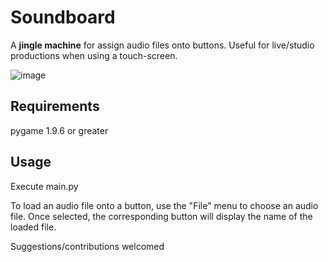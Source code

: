 # Soundboard
A **jingle machine** for assign audio files onto buttons.
Useful for live/studio productions when using a touch-screen.

![image](https://github.com/ViciousSquid/Soundboard/assets/161540961/59eed635-109f-4318-9093-dd7790a863ef)


## Requirements

pygame 1.9.6 or greater


## Usage
Execute main.py

To load an audio file onto a button, use the "File" menu to choose an audio file. Once selected, the corresponding button will display the name of the loaded file.

Suggestions/contributions welcomed
